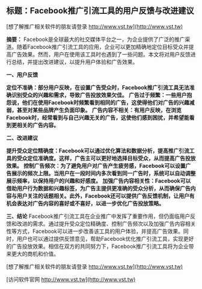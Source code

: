 ## **标题：Facebook推广引流工具的用户反馈与改进建议**

[想了解推广相关软件的朋友请登录 http://www.vst.tw](http://www.vst.tw)

**摘要：**
Facebook是全球最大的社交媒体平台之一，为企业提供了广泛的推广渠道。随着Facebook推广引流工具的应用，企业可以更加精确地定位目标受众并提高广告效果。然而，用户在使用该工具时也遇到了一些问题。本文将对用户反馈进行总结，并提出改进建议，以提升用户体验和广告效果。

**一、用户反馈**

**定位不准确：部分用户反映，在设置广告受众时，Facebook推广引流工具无法准确识别受众的兴趣和需求，导致广告投放效果欠佳。**
**广告过于频繁：一些用户抱怨说，他们在使用Facebook时频繁看到相同的广告，这使得他们对广告的兴趣减弱，甚至对某些品牌产生负面印象。**
**广告内容不相关：有用户反映，在浏览Facebook时，经常看到与自己兴趣无关的广告，这使他们感到困扰，并希望能看到更相关的广告内容。**

**二、改进建议**

**提升受众定位精确度：Facebook可以通过优化算法和数据分析，提高推广引流工具的受众定位准确度。这样，广告主可以更好地选择目标受众，从而提高广告投放效果。**
**控制广告频次：为了避免用户对广告产生疲劳感，Facebook可以设置广告展示的频次上限。当用户在一段时间内多次看到同一广告时，系统可以自动调整展示频率，以保持用户的兴趣和好感度。**
**加强广告内容相关性：Facebook可以借助用户行为数据和兴趣标签，为广告主提供更准确的受众分析，从而确保广告内容与用户关注的话题相关。此外，Facebook还可以提供广告反馈机制，让用户有机会表达对广告内容的喜好或不喜好，以进一步优化广告投放策略。**

**三、结论**
Facebook推广引流工具在企业推广中发挥了重要作用，但仍面临用户反馈和改进的需求。通过提升受众定位精确度、控制广告频次以及加强广告内容相关性等方式，Facebook可以进一步改善该工具的用户体验，并提高广告效果。同时，用户也可以通过提供反馈意见，帮助Facebook优化推广引流工具，实现更好的广告投放效果。相信在双方的共同努力下，Facebook推广引流工具将为企业带来更大的商机和价值。

[想了解推广相关软件的朋友请登录 http://www.vst.tw](http://www.vst.tw)


[访问软件官网 http://www.vst.tw](http://www.vst.tw)
